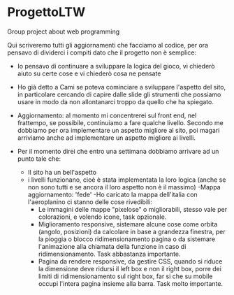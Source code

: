 # ProgettoLTW
Group project about web programming 

Qui scriveremo tutti gli aggiornamenti che facciamo al codice, per ora pensavo di dividerci i compiti dato che il progetto non è semplice:
- Io pensavo di continuare a sviluppare la logica del gioco, vi chiederò aiuto su certe cose e vi chiederò cosa ne pensate
- Ho già detto a Cami se poteva cominciare a sviluppare l'aspetto del sito, in particolare cercando di capire dalle slide gli strumenti che possiamo usare in modo da non allontanarci troppo da quello che ha spiegato.

- Aggiornamento: al momento mi concentrerei sul front end, nel frattempo, se possibile, continuiamo a fare qualche livello. Secondo me dobbiamo per ora implementare un aspetto migliore al sito, poi magari arriviamo anche ad implementare un aspetto migliore ai livelli.
- Per il momento direi che entro una settimana dobbiamo arrivare ad un punto tale che:
   - Il sito ha un bell'aspetto
   - i livelli funzionano, cioè è stata implementata la loro logica (anche se non sono tutti e se ancora il loro aspetto non è il massimo)
-Mappa aggiornamento: 'fede'
   -Ho caricato la mappa dell'italia con l'aeroplanino ci stanno delle cose rivedibili:
      - Le immagini delle mappe "pixelose" o migliorabili, stesso vale per colorazioni, e volendo icone, task opzionale.
      - Miglioramento responsive, sistemare alcune cose come orbita (angolo, posizioni) da calcolare in base a grandezza finestra, per la pioggia o blocco ridimensionamento pagina o da sistemare l'animazione alla chiamata della funzione in caso di ridimensionamento. Task abbastanza importante.
      - Pagina da rendere responsive, da gestire CSS, quando si riduce la dimensione deve ridursi il left box e non il right box, porre dei limiti di ridimensionamento sul right box, far si che su mobile occupi l'intera pagina insieme alla barra.  Task molto importante.
  
